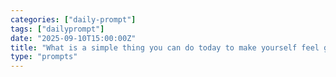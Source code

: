 ```yaml
---
categories: ["daily-prompt"]
tags: ["dailyprompt"]
date: "2025-09-10T15:00:00Z"
title: "What is a simple thing you can do today to make yourself feel good?"
type: "prompts"
---
```

